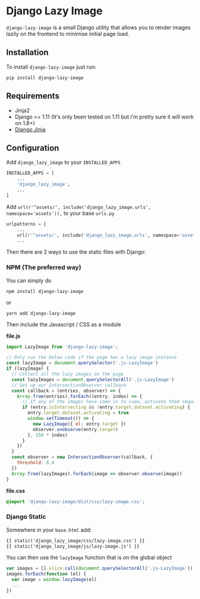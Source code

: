 # Django Lazy Image

`django-lazy-image` is a small Django utility that allows you to render images lazily on the frontend to minimise initial page load.

## Installation

To install `django-lazy-image` just run:

```cli
pip install django-lazy-image
```

## Requirements

* Jinja2
* Django >= 1.11 (It's only been tested on 1.11 but i'm pretty sure it will work on 1.8+)
* [Django Jinja](https://github.com/niwinz/django-jinja)

## Configuration

Add `django_lazy_image` to your `INSTALLED_APPS`

```python
INSTALLED_APPS = [
    ...
    'django_lazy_image',
    ...
]
```

Add `url(r'^assets/', include('django_lazy_image.urls', namespace='assets')),` to your base `urls.py`

```python
urlpatterns = [
    ...
    url(r'^assets/', include('django_lazy_image.urls', namespace='assets')),
    ...
```

Then there are 2 ways to use the static files with Django:

### NPM (The preferred way)

You can simply do

```cli
npm install django-lazy-image
```

or

```cli
yarn add django-lazy-image
```

Then include the Javascript / CSS as a module

**file.js**
```javascript
import LazyImage from 'django-lazy-image';

// Only run the below code if the page has a lazy image instance
const lazyImage = document.querySelector('.js-LazyImage')
if (lazyImage) {
  // Collect all the lazy images on the page
  const lazyImages = document.querySelectorAll('.js-LazyImage')
  // Set up our IntersectionObserver callback
  const callback = (entries, observer) => {
    Array.from(entries).forEach((entry, index) => {
      // If any of the images have come in to view, activate them sequentially
      if (entry.isIntersecting && !entry.target.dataset.activating) {
        entry.target.dataset.activating = true
        window.setTimeout(() => {
          new LazyImage({ el: entry.target })
          observer.unobserve(entry.target)
        }, 150 * index)
      }
    })
  }
  const observer = new IntersectionObserver(callback, {
    threshold: 0.4
  })
  Array.from(lazyImages).forEach(image => observer.observe(image))
}
```

**file.css**
```css
@import 'django-lazy-image/dist/css/lazy-image.css';
```

### Django Static
Somewhere in your `base.html` add:

```html
{{ static('django_lazy_image/css/lazy-image.css') }}
{{ static('django_lazy_image/js/lazy-image.js') }}
```

You can then use the `lazyImage` function that is on the global object

```javascript
var images = [].slice.call(document.querySelectorAll('.js-LazyImage'))
images.forEach(function (el) {
  var image = window.lazyImage(el)
  ...
})
```
